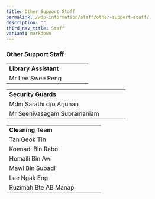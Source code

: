 ```yaml
---
title: Other Support Staff
permalink: /wdp-information/staff/other-support-staff/
description: ""
third_nav_title: Staff
variant: markdown
---
```

### **Other Support Staff**

|  | |  |  | |
|---|---|---|---|---|
| **Library Assistant** | 
Mr Lee Swee Peng |

|  | |  |  | |
|---|---|---|---|---|
| **Security Guards** | 
Mdm Sarathi d/o Arjunan |
Mr Seenivasagam Subramaniam |


|  | |  |  | |
|---|---|---|---|---|
| **Cleaning Team** | 
Tan Geok Tin |
Koenadi Bin Rabo |
Homaili Bin Awi |
Mawi Bin Subadi |
Lee Ngak Eng |
Ruzimah Bte AB Manap |
